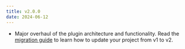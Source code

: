 ```yaml
---
title: v2.0.0
date: 2024-06-12
---
```


- Major overhaul of the plugin architecture and functionality. Read the [migration guide](/docs/content-translator/getting-started/migration) to learn how to update your project from v1 to v2.
